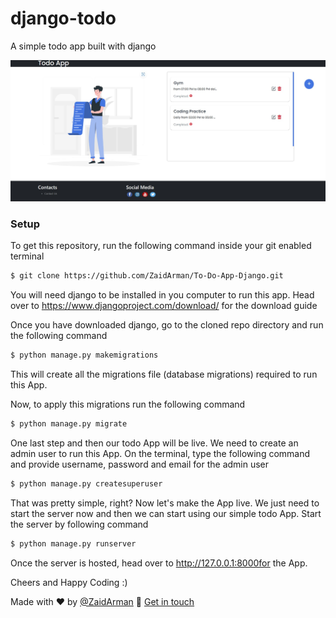 # django-todo
A simple todo app built with django

![todo App](todo/static/img/toDoApp.jpg)
### Setup
To get this repository, run the following command inside your git enabled terminal
```bash
$ git clone https://github.com/ZaidArman/To-Do-App-Django.git
```
You will need django to be installed in you computer to run this app. Head over to https://www.djangoproject.com/download/ for the download guide

Once you have downloaded django, go to the cloned repo directory and run the following command

```bash
$ python manage.py makemigrations
```

This will create all the migrations file (database migrations) required to run this App.

Now, to apply this migrations run the following command
```bash
$ python manage.py migrate
```

One last step and then our todo App will be live. We need to create an admin user to run this App. On the terminal, type the following command and provide username, password and email for the admin user
```bash
$ python manage.py createsuperuser
```

That was pretty simple, right? Now let's make the App live. We just need to start the server now and then we can start using our simple todo App. Start the server by following command

```bash
$ python manage.py runserver
```

Once the server is hosted, head over to http://127.0.0.1:8000for the App.


Cheers and Happy Coding :)

Made with ❤️ by [@ZaidArman](https://github.com/ZaidArman) :wave: [Get in touch](https://www.linkedin.com/in/zaid-ullah07/)
